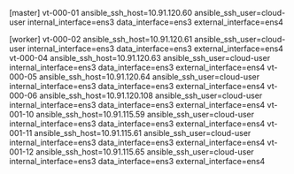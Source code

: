 [master]
vt-000-01 ansible_ssh_host=10.91.120.60 ansible_ssh_user=cloud-user internal_interface=ens3 data_interface=ens3 external_interface=ens4

[worker]
vt-000-02 ansible_ssh_host=10.91.120.61 ansible_ssh_user=cloud-user internal_interface=ens3 data_interface=ens3 external_interface=ens4
vt-000-04 ansible_ssh_host=10.91.120.63 ansible_ssh_user=cloud-user internal_interface=ens3 data_interface=ens3 external_interface=ens4
vt-000-05 ansible_ssh_host=10.91.120.64 ansible_ssh_user=cloud-user internal_interface=ens3 data_interface=ens3 external_interface=ens4
vt-000-06 ansible_ssh_host=10.91.120.108 ansible_ssh_user=cloud-user internal_interface=ens3 data_interface=ens3 external_interface=ens4
vt-001-10 ansible_ssh_host=10.91.115.59 ansible_ssh_user=cloud-user internal_interface=ens3 data_interface=ens3 external_interface=ens4
vt-001-11 ansible_ssh_host=10.91.115.61 ansible_ssh_user=cloud-user internal_interface=ens3 data_interface=ens3 external_interface=ens4
vt-001-12 ansible_ssh_host=10.91.115.65 ansible_ssh_user=cloud-user internal_interface=ens3 data_interface=ens3 external_interface=ens4
